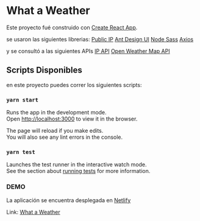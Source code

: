 # What a Weather

Este proyecto fué construido con [Create React App](https://github.com/facebook/create-react-app).

se usaron las siguientes librerias:
[Public IP](https://www.npmjs.com/package/public-ip)
[Ant Design UI](https://ant.design/)
[Node Sass](https://www.npmjs.com/package/node-sass)
[Axios](https://github.com/axios/axios)

y se consultó a las siguientes APIs
[IP API](https://ip-api.com/)
[Open Weather Map API](https://openweathermap.org/api)

## Scripts Disponibles

en este proyecto puedes correr los siguientes scripts:

### `yarn start`

Runs the app in the development mode.\
Open [http://localhost:3000](http://localhost:3000) to view it in the browser.

The page will reload if you make edits.\
You will also see any lint errors in the console.

### `yarn test`

Launches the test runner in the interactive watch mode.\
See the section about [running tests](https://facebook.github.io/create-react-app/docs/running-tests) for more information.

### DEMO

La aplicación se encuentra desplegada en [Netlify](https://www.netlify.com/)

Link: [What a Weather](https://what-a-weather.netlify.com)
